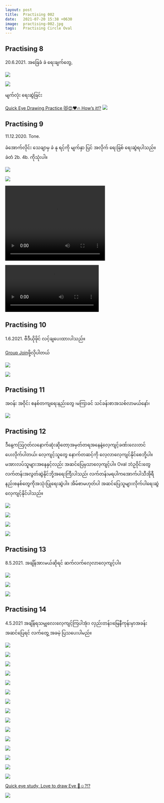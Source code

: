 ```yaml
---
layout: post
title:  Practising 002
date:   2021-07-20 15:38 +0630
image:  practising-002.jpg
tags:   Practising Circle Oval 
---
```

## Practising 8
20.6.2021.  အခြေခံ ခဲ ရေးချက်တွေ,

![]({{site.baseurl}}/img/practising-002/008-1.jpg)

![]({{site.baseurl}}/img/practising-002/008-2.jpg)

မျက်လုံး ရေးဆွဲခြင်း

[Quick Eye Drawing Practice 😻😍❤️🔥 How’s it!?](https://fb.watch/6fMkRqBamo/)
![]({{site.baseurl}}/img/practising-002/008-1-0.jpg)

## Practising 9
11.12.2020.  Tone. 

ခဲအောက်လိုင်း သေချာမှ ခဲ နု ရင့်ကို မျက်နှာ ပြင် အလိုက် ရေးခြစ် ရေးဆွဲရပါသည်။
ခဲတံ 2b. 4b. ကိုသုံးပါ။

![]({{site.baseurl}}/img/practising-002/009-1.jpg)

![]({{site.baseurl}}/img/practising-002/009-2.jpg)

<video width="320" height="240" controls>
  <source src="{{site.baseurl}}/img/practising-002/009-3.mp4" type="video/mp4">
</video>

![]({{site.baseurl}}/img/practising-002/009-4.mp4)

## Practising 10
1.6.2021. ဗီဒီယိုဖိုင် လင့်ချပေးထားပါသည်။

[Group Join](https://m.facebook.com/groups/353426145735045/permalink/353951259015867/?__cft__[0]=AZV38L8RyX_2RiC0APWA5aFbRpmeT69rjsddvGVHo16QX9UXYwZWQ2sIHIy6w0CBiAHGmNrYSOHHBlRKPh9rcfD7p1sAYGHCaCraHAcwtk9LnZy7rQXYYsE0kUq8SBFOmhw-q2io0tD3DOxeRAYb9suu&__tn__=R]-R)ဖို့လိုပါတယ်

![]({{site.baseurl}}/img/practising-002/010-1.jpg)

![]({{site.baseurl}}/img/practising-002/010-2.jpg)

## Practising 11
အဝန်း အဝိုင်း စနစ်တကျရေးနည်းတွေ ၊မကြာခင် သင်ခန်းစာအသစ်လာမယ်နော်၊

![]({{site.baseurl}}/img/practising-002/011-1.jpg)

## Practising 12
ဒီနေ့ကဩဂုတ်လနောက်ဆုံးဆိုတော့အမှတ်တရအနေနဲ့လေ့ကျင့်ခဏ်းလေးတင်ပေးလိုက်ပါတယ်၊ လေ့ကျင့်သူတွေ နောက်တဆင့်ကို လေ့လာလေ့ကျင်နိုင်စေဘို့ပါ။ မအားလပ်သူများအနေနှင့်လည်း အဆင်ပြေမှသာလေ့ကျင့်ပါ။ Oval ဘဲဥဝိုင်းတွေလက်တန်းအလွတ်ဆွဲနိုင်ဘို့အရေးကြီးပါသည်၊ လက်တန်းမရပါကအောက်ပါသီအိုရီနည်းစနစ်တွေကိုအသုံးပြုရေးဆွဲပါ။ အိမ်စာမဟုတ်ပါ အဆင်ပြေသူများလိုက်ပါရေးဆွဲလေ့ကျင့်နိုင်ပါသည်။

![]({{site.baseurl}}/img/practising-002/012-1.jpg)

![]({{site.baseurl}}/img/practising-002/012-2.jpg)

![]({{site.baseurl}}/img/practising-002/012-3.jpg)

![]({{site.baseurl}}/img/practising-002/012-4.jpg)

## Practising 13
8.5.2021. အချိန်အားမယ်ဆိုရင် ဆက်လက်လေ့လာလေ့ကျင့်ပါ။

![]({{site.baseurl}}/img/practising-002/013-1.jpg)

![]({{site.baseurl}}/img/practising-002/013-2.jpg)

![]({{site.baseurl}}/img/practising-002/013-3.jpg)

## Practising 14
4.5.2021 အချိန်ရသမျှလေးလေ့ကျင့်ကြပါအုံး၊ လှည်းတန်း၊မြေနီကုန်းမှာအခန်းအဆင်ပြေရင် လက်တွေ့ အခမဲ့ ပြသပေးပါမည်။

![]({{site.baseurl}}/img/practising-002/014-1.jpg)

![]({{site.baseurl}}/img/practising-002/014-2.jpg)

![]({{site.baseurl}}/img/practising-002/014-3.jpg)

![]({{site.baseurl}}/img/practising-002/014-4.jpg)

![]({{site.baseurl}}/img/practising-002/014-5.jpg)

![]({{site.baseurl}}/img/practising-002/014-6.jpg)

![]({{site.baseurl}}/img/practising-002/014-7.jpg)

![]({{site.baseurl}}/img/practising-002/014-8.jpg)

![]({{site.baseurl}}/img/practising-002/014-9.jpg)

![]({{site.baseurl}}/img/practising-002/014-10.jpg)

![]({{site.baseurl}}/img/practising-002/014-11.jpg)

![]({{site.baseurl}}/img/practising-002/014-12.jpg)

![]({{site.baseurl}}/img/practising-002/014-13.jpg)

![]({{site.baseurl}}/img/practising-002/014-14.jpg)

![]({{site.baseurl}}/img/practising-002/014-15.jpg)

[Quick eye study, Love to draw Eye 🤔☺️?!?](https://www.facebook.com/vkartbox/videos/488961918917045/)

![]({{site.baseurl}}/img/practising-002/014-16.jpg)
